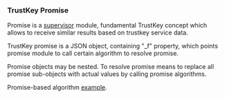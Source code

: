 ### TrustKey Promise

Promise is a [supervisor][2] module, fundamental TrustKey concept which allows to receive similar results based on trustkey service data.

TrustKey promise is a JSON object, containing "_f" property, which points promise module to call certain algorithm to resolve promise.

Promise objects may be nested. To resolve promise means to replace all promise sub-objects with actual values by calling promise algorithms.

Promise-based algorithm [example][0].

[0]: https://github.com/TrustKey/trustkey_argon2d
[2]: https://github.com/TrustKey/supervisor